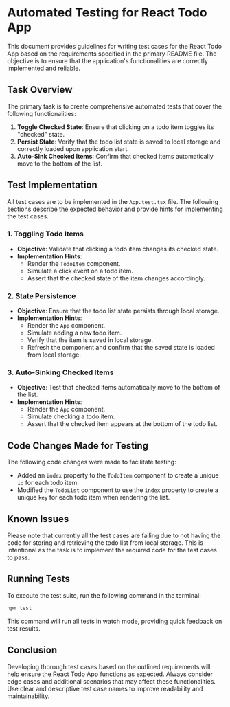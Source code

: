 # Automated Testing for React Todo App

This document provides guidelines for writing test cases for the React Todo App based on the requirements specified in the primary README file. The objective is to ensure that the application's functionalities are correctly implemented and reliable.

## Task Overview

The primary task is to create comprehensive automated tests that cover the following functionalities:

1. **Toggle Checked State**: Ensure that clicking on a todo item toggles its "checked" state.
2. **Persist State**: Verify that the todo list state is saved to local storage and correctly loaded upon application start.
3. **Auto-Sink Checked Items**: Confirm that checked items automatically move to the bottom of the list.

## Test Implementation

All test cases are to be implemented in the `App.test.tsx` file. The following sections describe the expected behavior and provide hints for implementing the test cases.

### 1. Toggling Todo Items

- **Objective**: Validate that clicking a todo item changes its checked state.
- **Implementation Hints**:
  - Render the `TodoItem` component.
  - Simulate a click event on a todo item.
  - Assert that the checked state of the item changes accordingly.

### 2. State Persistence

- **Objective**: Ensure that the todo list state persists through local storage.
- **Implementation Hints**:
  - Render the `App` component.
  - Simulate adding a new todo item.
  - Verify that the item is saved in local storage.
  - Refresh the component and confirm that the saved state is loaded from local storage.

### 3. Auto-Sinking Checked Items

- **Objective**: Test that checked items automatically move to the bottom of the list.
- **Implementation Hints**:
  - Render the `App` component.
  - Simulate checking a todo item.
  - Assert that the checked item appears at the bottom of the todo list.

## Code Changes Made for Testing

The following code changes were made to facilitate testing:

* Added an `index` property to the `TodoItem` component to create a unique `id` for each todo item.
* Modified the `TodoList` component to use the `index` property to create a unique `key` for each todo item when rendering the list.

## Known Issues
Please note that currently all the test cases are failing due to not having the code for storing and retrieving the todo list from local storage. This is intentional as the task is to implement the required code for the test cases to pass.

## Running Tests

To execute the test suite, run the following command in the terminal:

```bash
npm test
```

This command will run all tests in watch mode, providing quick feedback on test results.

## Conclusion

Developing thorough test cases based on the outlined requirements will help ensure the React Todo App functions as expected. Always consider edge cases and additional scenarios that may affect these functionalities. Use clear and descriptive test case names to improve readability and maintainability.
